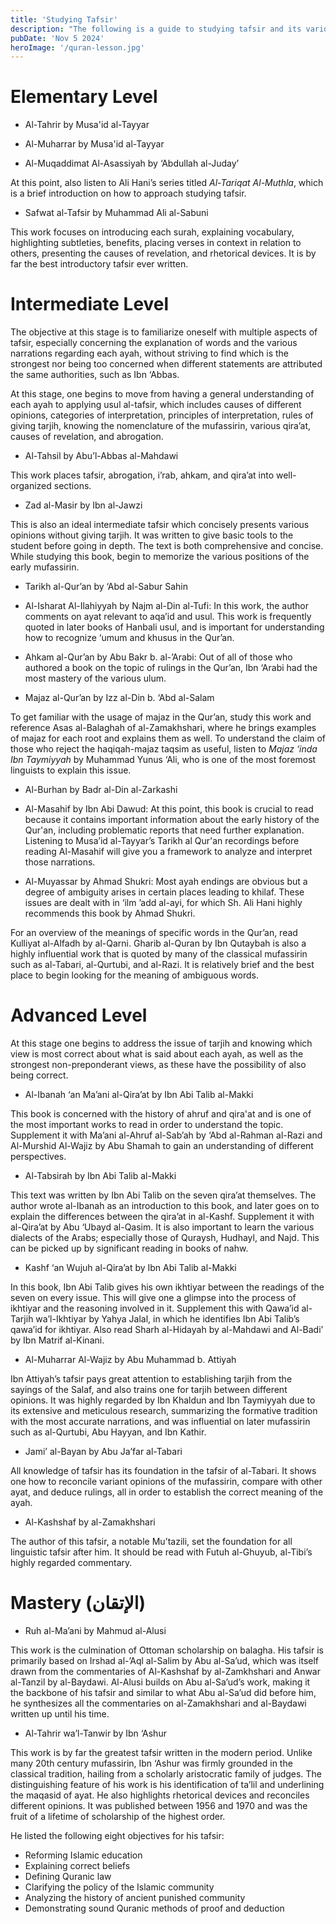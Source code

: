 ```yaml
---
title: 'Studying Tafsir'
description: "The following is a guide to studying tafsir and its various sciences. It is is drawn from the suggestions of Sh. Salman Nasir, Sh. Waqar Abbas, and Sh. Walid Patel, among others."
pubDate: 'Nov 5 2024'
heroImage: '/quran-lesson.jpg'
---
```


# Elementary Level
- Al-Tahrir by Musa'id al-Tayyar

- Al-Muharrar by Musa'id al-Tayyar

- Al-Muqaddimat Al-Asassiyah by ‘Abdullah al-Juday’

At this point, also listen to Ali Hani’s series titled *Al-Tariqat Al-Muthla*, which is a brief introduction on how to approach studying tafsir. 

- Safwat al-Tafsir by Muhammad Ali al-Sabuni

This work focuses on introducing each surah, explaining vocabulary, highlighting subtleties, benefits, placing verses in context in relation to others, presenting the causes of revelation, and rhetorical devices. It is by far the best introductory tafsir ever written. 

# Intermediate Level
The objective at this stage is to familiarize oneself with multiple aspects of tafsir, especially concerning the explanation of words and the various narrations regarding each ayah, without striving to find which is the strongest nor being too concerned when different statements are attributed the same authorities, such as Ibn ‘Abbas. 

At this stage, one begins to move from having a general understanding of each ayah to applying usul al-tafsir, which includes causes of different opinions, categories of interpretation, principles of interpretation, rules of giving tarjih, knowing the nomenclature of the mufassirin, various qira’at, causes of revelation, and abrogation.

- Al-Tahsil by Abu’l-Abbas al-Mahdawi

This work places tafsir, abrogation, i’rab, ahkam, and qira’at into well-organized sections. 

- Zad al-Masir by Ibn al-Jawzi

This is also an ideal intermediate tafsir which concisely presents various opinions without giving tarjih. It was written to give basic tools to the student before going in depth. The text is both comprehensive and concise. While studying this book, begin to memorize the various positions of the early mufassirin.

- Tarikh al-Qur’an by ‘Abd al-Sabur Sahin

- Al-Isharat Al-Ilahiyyah by Najm al-Din al-Tufi: In this work, the author comments on ayat relevant to aqa’id and usul. This work is frequently quoted in later books of Hanbali usul, and is important for understanding how to recognize ‘umum and khusus in the Qur’an. 

- Ahkam al-Qur’an by Abu Bakr b. al-’Arabi: Out of all of those who authored a book on the topic of rulings in the Qur’an, Ibn ‘Arabi had the most mastery of the various ulum.

- Majaz al-Qur’an by Izz al-Din b. ‘Abd al-Salam

To get familiar with the usage of majaz in the Qur’an, study this work and reference Asas al-Balaghah of al-Zamakhshari, where he brings examples of majaz for each root and explains them as well. To understand the claim of those who reject the haqiqah-majaz taqsim as useful, listen to *Majaz ‘inda Ibn Taymiyyah* by Muhammad Yunus ‘Ali, who is one of the most foremost linguists to explain this issue. 

- Al-Burhan by Badr al-Din al-Zarkashi

- Al-Masahif by Ibn Abi Dawud: At this point, this book is crucial to read because it contains important information about the early history of the Qur'an, including problematic reports that need further explanation. Listening to Musa’id al-Tayyar’s Tarikh al Qur'an recordings before reading Al-Masahif will give you a framework to analyze and interpret those narrations. 

- Al-Muyassar by Ahmad Shukri: Most ayah endings are obvious but a degree of ambiguity arises in certain places leading to khilaf. These issues are dealt with in ‘ilm ’add al-ayi, for which Sh. Ali Hani highly recommends this book by Ahmad Shukri. 

For an overview of the meanings of specific words in the Qur’an, read Kulliyat al-Alfadh by al-Qarni. Gharib al-Quran by Ibn Qutaybah is also a highly influential work that is quoted by many of the classical mufassirin such as al-Tabari, al-Qurtubi, and al-Razi. It is relatively brief and the best place to begin looking for the meaning of ambiguous words. 

# Advanced Level
At this stage one begins to address the issue of tarjih and knowing which view is most correct about what is said about each ayah, as well as the strongest non-preponderant views, as these have the possibility of also being correct. 

- Al-Ibanah ‘an Ma’ani al-Qira’at by Ibn Abi Talib al-Makki

This book is concerned with the history of ahruf and qira'at and is one of the most important works to read in order to understand the topic. Supplement it with Ma’ani al-Ahruf al-Sab’ah by ‘Abd al-Rahman al-Razi and Al-Murshid Al-Wajiz by Abu Shamah to gain an understanding of different perspectives.

- Al-Tabsirah by Ibn Abi Talib al-Makki

This text was written by Ibn Abi Talib on the seven qira’at themselves. The author wrote al-Ibanah as an introduction to this book, and later goes on to explain the differences between the qira’at in al-Kashf. Supplement it with al-Qira’at by Abu ‘Ubayd al-Qasim. It is also important to learn the various dialects of the Arabs; especially those of Quraysh, Hudhayl, and Najd. This can be picked up by significant reading in books of nahw. 

- Kashf ‘an Wujuh al-Qira’at by Ibn Abi Talib al-Makki

In this book, Ibn Abi Talib gives his own ikhtiyar between the readings of the seven on every issue. This will give one a glimpse into the process of ikhtiyar and the reasoning involved in it. Supplement this with Qawa’id al-Tarjih wa’l-Ikhtiyar by Yahya Jalal, in which he identifies Ibn Abi Talib’s qawa’id for ikhtiyar. Also read Sharh al-Hidayah by al-Mahdawi and Al-Badi’ by Ibn Matrif al-Kinani. 

- Al-Muharrar Al-Wajiz by Abu Muhammad b. Attiyah

Ibn Attiyah’s tafsir pays great attention to establishing tarjih from the sayings of the Salaf, and also trains one for tarjih between different opinions. It was highly regarded by Ibn Khaldun and Ibn Taymiyyah due to its extensive and meticulous research, summarizing the formative tradition with the most accurate narrations, and was influential on later mufassirin such as al-Qurtubi, Abu Hayyan, and Ibn Kathir.

- Jami’ al-Bayan by Abu Ja’far al-Tabari

All knowledge of tafsir has its foundation in the tafsir of al-Tabari. It shows one how to reconcile variant opinions of the mufassirin, compare with other ayat, and deduce rulings, all in order to establish the correct meaning of the ayah. 

- Al-Kashshaf by al-Zamakhshari

The author of this tafsir, a notable Mu’tazili, set the foundation for all linguistic tafsir after him. It should be read with Futuh al-Ghuyub, al-Tibi’s highly regarded commentary. 

# Mastery (الإتقان)
- Ruh al-Ma’ani by Mahmud al-Alusi

This work is the culmination of Ottoman scholarship on balagha. His tafsir is primarily based on Irshad al-’Aql al-Salim by Abu al-Sa’ud, which was itself drawn from the commentaries of Al-Kashshaf by al-Zamkhshari and Anwar al-Tanzil by al-Baydawi. Al-Alusi builds on Abu al-Sa’ud’s work, making it the backbone of his tafsir and similar to what Abu al-Sa’ud did before him, he synthesizes all the commentaries on al-Zamakhshari and al-Baydawi written up until his time. 

- Al-Tahrir wa’l-Tanwir by Ibn ‘Ashur

This work is by far the greatest tafsir written in the modern period. Unlike many 20th century mufassirin, Ibn ‘Ashur was firmly grounded in the classical tradition, hailing from a scholarly aristocratic family of judges. The distinguishing feature of his work is his identification of ta’lil and underlining the maqasid of ayat. He also highlights rhetorical devices and reconciles different opinions. It was published between 1956 and 1970 and was the fruit of a lifetime of scholarship of the highest order.

He listed the following eight objectives for his tafsir:

- Reforming Islamic education
- Explaining correct beliefs
- Defining Quranic law
- Clarifying the policy of the Islamic community
- Analyzing the history of ancient punished community
- Demonstrating sound Quranic methods of proof and deduction
